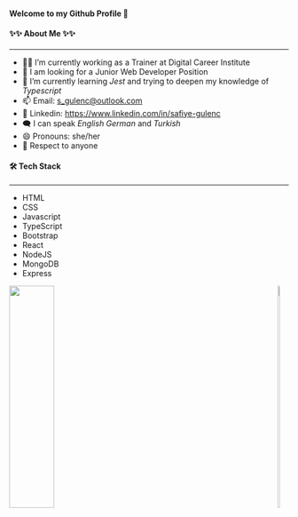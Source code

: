 #### Welcome to my Github Profile 👋

#### ✨✨ About Me ✨✨

---

- 👩‍🏫 I’m currently working as a Trainer at Digital Career Institute
- 📢 I am looking for a Junior Web Developer Position
- 🌱 I’m currently learning _Jest_ and trying to deepen my knowledge of _Typescript_
- 📫 Email: <s_gulenc@outlook.com>
- 🔗 Linkedin: <https://www.linkedin.com/in/safiye-gulenc>
- 🗨️ I can speak _English_
  _German_ and _Turkish_
- 😄 Pronouns: she/her
- 🙌 Respect to anyone

#### 🛠 Tech Stack

---

- HTML
- CSS
- Javascript
- TypeScript
- Bootstrap
- React
- NodeJS
- MongoDB
- Express

<div style="display:flex;justify-content:space-between;align-items:baseline>

<a href="https://github.com/frausafiye/github-readme-stats" >
  <img src="https://github-readme-stats.vercel.app/api?username=frausafiye&theme=dark&show_icons=true" width="40%" height="400px"/>
</a>
<a href="https://github.com/frausafiye/github-readme-stats" >
  <img src="https://github-readme-stats.vercel.app/api/top-langs/?username=frausafiye&layout=compact&theme=dark" width="40%" height="400px"/>
</a>

